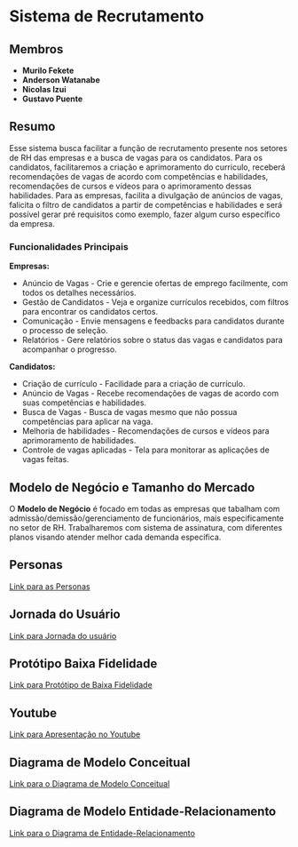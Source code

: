 # Sistema de Recrutamento

## Membros

- **Murilo Fekete**
- **Anderson Watanabe**
- **Nicolas Izui**
- **Gustavo Puente**

## Resumo

Esse sistema busca facilitar a função de recrutamento presente nos setores de RH das empresas e a busca de vagas para os candidatos. Para os candidatos, facilitaremos a criação e aprimoramento do curriculo, receberá recomendações de vagas de acordo com competências e habilidades, recomendações de cursos e vídeos para o aprimoramento dessas habilidades. Para as empresas, facilita a divulgação de anúncios de vagas, falicita o filtro de candidatos a partir de competências e habilidades e será possível gerar pré requisitos como exemplo, fazer algum curso específico da empresa.

### Funcionalidades Principais
**Empresas:**
- Anúncio de Vagas - Crie e gerencie ofertas de emprego facilmente, com todos os detalhes necessários.
- Gestão de Candidatos - Veja e organize currículos recebidos, com filtros para encontrar os candidatos certos.
- Comunicação - Envie mensagens e feedbacks para candidatos durante o processo de seleção.
- Relatórios - Gere relatórios sobre o status das vagas e candidatos para acompanhar o progresso.

**Candidatos:**
- Criação de currículo - Facilidade para a criação de currículo. 
- Anúncio de Vagas - Recebe recomendações de vagas de acordo com suas competências e habilidades.
- Busca de Vagas - Busca de vagas  mesmo que não possua competências para aplicar na vaga.
- Melhoria de habilidades - Recomendações de cursos e vídeos para aprimoramento de habilidades.
- Controle de vagas aplicadas - Tela para monitorar as aplicações de vagas feitas.


## Modelo de Negócio e Tamanho do Mercado

O **Modelo de Negócio** é focado em todas as empresas que tabalham com admissão/demissão/gerenciamento de funcionários, mais especificamente no setor de RH. Trabalharemos com sistema de assinatura, com diferentes planos visando atender melhor cada demanda específica.

## Personas ##
[Link para as Personas](https://docs.google.com/document/d/1Oh7dlekGy7QAZXgoVzRk4Wh1fDr49nmUM_4pfBcwKhU/edit?usp=sharing)

## Jornada do Usuário ##
[Link para Jornada do usuário](https://docs.google.com/document/d/1vrhjX2bmsMwg-FooOiL9FfjCmMMTE7pwZO83OBCB2Wg/edit)

## Protótipo Baixa Fidelidade ##
[Link para Protótipo de Baixa Fidelidade](https://docs.google.com/document/d/1uwdFpkjvc_Sr5C31v68rRG7acy_T6ujgtFw0cQZzfBc/edit)

## Youtube ##
[Link para Apresentação no Youtube](https://www.youtube.com/watch?v=2UfUloKIT3s)

## Diagrama de Modelo Conceitual ##
[Link para o Diagrama de Modelo Conceitual](https://docs.google.com/document/d/1GordsYTOCGwtQY5ZaBYosNucVsZX-xoDwO1syzufKhg/edit?usp=sharing)

## Diagrama de Modelo Entidade-Relacionamento ##
[Link para o Diagrama de Entidade-Relacionamento]([https://docs.google.com/document/d/1YOduNsh5a7LMXrxSCq9zRL8esB7B6k1Hla2zjLfUoJk/edit?usp=sharing](https://lucid.app/lucidchart/75ae460a-f08b-435e-8e59-025a86a42b58/edit?viewport_loc=-3094%2C-2812%2C8281%2C2931%2C0_0&invitationId=inv_a6594ee9-8b5a-41ed-9edd-5306bd0939fb))

